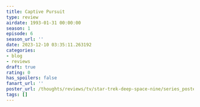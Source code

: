 ```yaml
---
title: Captive Pursuit
type: review
airdate: 1993-01-31 00:00:00
season: 1
episode: 6
season_url: ''
date: 2023-12-10 03:35:11.263192
categories:
- blog
- reviews
draft: true
rating: 0
has_spoilers: false
fanart_url: ''
poster_url: /thoughts/reviews/tv/star-trek-deep-space-nine/series_poster.jpg
tags: []
---
```



